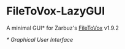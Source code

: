 # FileToVox-LazyGUI
A minimal GUI* for Zarbuz's [FileToVox](https://github.com/Zarbuz/FileToVox) v1.9.2



_* Graphical User Interface_
